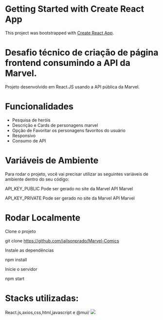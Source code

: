 # Getting Started with Create React App

This project was bootstrapped with [Create React App](https://github.com/facebook/create-react-app).

# Desafio técnico de criação de página frontend consumindo a API da Marvel.
Projeto desenvolvido em React.JS usando a API pública da Marvel.

# Funcionalidades
* Pesquisa de heróis 
* Descrição e Cards de personagens marvel
* Opção de Favoritar os personagens favoritos do usuário
* Responsivo
* Consumo de API

# Variáveis de Ambiente
Para rodar o projeto, você vai precisar utilizar as seguintes variáveis de ambiente dentro do seu código:

API_KEY_PUBLIC Pode ser gerado no site da Marvel API Marvel

API_KEY_PRIVATE Pode ser gerado no site da Marvel API Marvel

# Rodar Localmente
Clone o projeto

  git clone https://github.com/jailsonprado/Marvel-Comics

Instale as dependências

  npm install
  
Inicie o servidor

  npm start
  
# Stacks utilizadas:
React.js,axios,css,html,javascript e @mui/
<img src="http://www.geocities.ws/nando_loureiro/imagens/MH2015%20-%201.jpg" />





